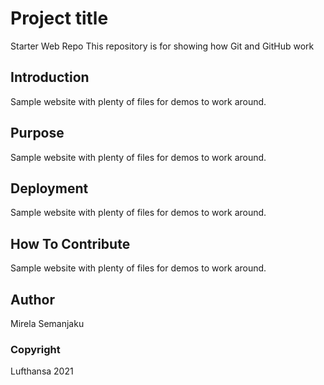 # Project title 

Starter Web Repo
This repository is for showing how Git and GitHub work

## Introduction

Sample website with plenty of files for demos to work around.

## Purpose

Sample website with plenty of files for demos to work around.

## Deployment

Sample website with plenty of files for demos to work around.

## How To Contribute

Sample website with plenty of files for demos to work around.

## Author

Mirela Semanjaku


### Copyright

Lufthansa 2021

